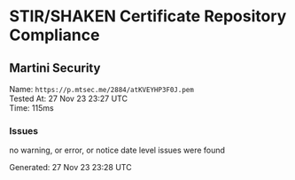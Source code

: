 # STIR/SHAKEN Certificate Repository Compliance

## Martini Security

Name: `https://p.mtsec.me/2884/atKVEYHP3F0J.pem`\
Tested At: 27 Nov 23 23:27 UTC\
Time: 115ms

### Issues

no warning, or error, or notice date level issues were found

Generated: 27 Nov 23 23:28 UTC